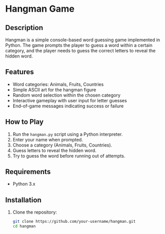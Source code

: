 # Hangman Game

## Description
Hangman is a simple console-based word guessing game implemented in Python. The game prompts the player to guess a word within a certain category, and the player needs to guess the correct letters to reveal the hidden word.

## Features
- Word categories: Animals, Fruits, Countries
- Simple ASCII art for the hangman figure
- Random word selection within the chosen category
- Interactive gameplay with user input for letter guesses
- End-of-game messages indicating success or failure

## How to Play
1. Run the `hangman.py` script using a Python interpreter.
2. Enter your name when prompted.
3. Choose a category (Animals, Fruits, Countries).
4. Guess letters to reveal the hidden word.
5. Try to guess the word before running out of attempts.

## Requirements
- Python 3.x

## Installation
1. Clone the repository:
   ```bash
   git clone https://github.com/your-username/hangman.git
   cd hangman
